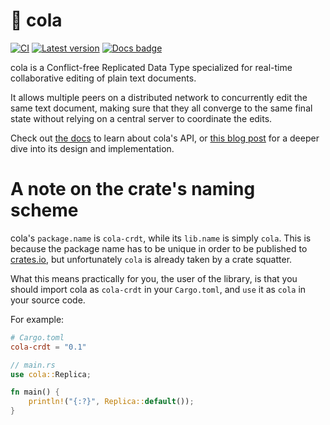 # 🥤 cola

[![CI]](https://github.com/nomad/cola/actions)
[![Latest version]](https://crates.io/crates/cola-crdt)
[![Docs badge]][docs]

[CI]: https://github.com/nomad/cola/actions/workflows/ci.yml/badge.svg
[Latest version]: https://img.shields.io/crates/v/cola-crdt.svg
[Docs badge]: https://docs.rs/cola-crdt/badge.svg

cola is a Conflict-free Replicated Data Type specialized for real-time
collaborative editing of plain text documents.

It allows multiple peers on a distributed network to concurrently edit the same
text document, making sure that they all converge to the same final state
without relying on a central server to coordinate the edits.

Check out [the docs][docs] to learn about cola's API, or [this blog post][cola]
for a deeper dive into its design and implementation.

# A note on the crate's naming scheme

cola's `package.name` is `cola-crdt`, while its `lib.name` is simply `cola`.
This is because the package name has to be unique in order to be published to
[crates.io], but unfortunately `cola` is already taken by a crate squatter.

What this means practically for you, the user of the library, is that you
should import cola as `cola-crdt` in your `Cargo.toml`, and `use` it as
`cola` in your source code.

For example:

```toml
# Cargo.toml
cola-crdt = "0.1"
```

```rust
// main.rs
use cola::Replica;

fn main() {
    println!("{:?}", Replica::default());
}
```

[docs]: https://docs.rs/cola-crdt
[cola]: https://www.nomad.foo/blog/cola
[crates.io]: https://www.crates.io

